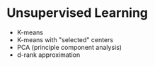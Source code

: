 # Unsupervised Learning
* K-means
* K-means with "selected" centers
* PCA (principle component analysis)
* d-rank approximation

